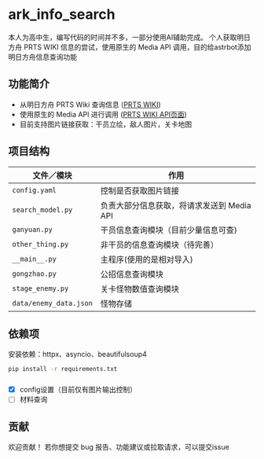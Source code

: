 # ark_info_search

本人为高中生，编写代码的时间并不多，一部分使用AI辅助完成。
个人获取明日方舟 PRTS WIKI 信息的尝试，使用原生的 Media API 调用，目的给astrbot添加明日方舟信息查询功能

## 功能简介

- 从明日方舟 PRTS Wiki 查询信息 ([PRTS WIKI][2])
- 使用原生的 Media API 进行调用 ([PRTS WIKI API页面][3])
- 目前支持图片链接获取：干员立绘，敌人图片，关卡地图

## 项目结构

| 文件／模块                  | 作用                         |
|------------------------|----------------------------|
| `config.yaml`          | 控制是否获取图片链接                 |
| `search_model.py`      | 负责大部分信息获取，将请求发送到 Media API |
| `ganyuan.py`           | 干员信息查询模块（目前少量信息可查)         |
| `other_thing.py`       | 非干员的信息查询模块（待完善）            |
| `__main__.py`          | 主程序(使用的是相对导入)              |
| `gongzhao.py`          | 公招信息查询模块                   |
| `stage_enemy.py`       | 关卡怪物数值查询模块                 |
| `data/enemy_data.json` | 怪物存储                       |

## 依赖项

安装依赖：httpx、asyncio、beautifulsoup4

```bash
pip install -r requirements.txt
```

### 
 - [x] config设置（目前仅有图片输出控制）
 - [ ] 材料查询

## 贡献

欢迎贡献！ 若你想提交 bug 报告、功能建议或拉取请求，可以提交issue

[2]: https://prts.wiki/w/%E9%A6%96%E9%A1%B5 "PRTS WIKI 首页"

[3]: https://prts.wiki/api.php "PRTS WIKI API页面"